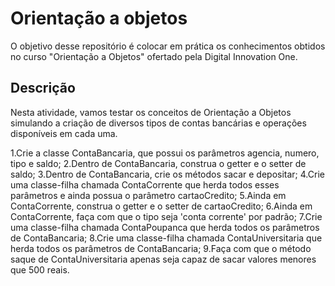 # Orientação a objetos

O objetivo desse repositório é colocar em prática os conhecimentos obtidos no curso "Orientação a Objetos" ofertado pela Digital Innovation One.

## Descrição

Nesta atividade, vamos testar os conceitos de Orientação a Objetos simulando a criação de diversos tipos de contas bancárias e operações disponíveis em cada uma.

1.Crie a classe ContaBancaria, que possui os parâmetros agencia, numero, tipo e saldo;
2.Dentro de ContaBancaria, construa o getter e o setter de saldo;
3.Dentro de ContaBancaria, crie os métodos sacar e depositar;
4.Crie uma classe-filha chamada ContaCorrente que herda todos esses parâmetros e ainda possua o parâmetro cartaoCredito;
5.Ainda em ContaCorrente, construa o getter e o setter de cartaoCredito;
6.Ainda em ContaCorrente, faça com que o tipo seja 'conta corrente' por padrão;
7.Crie uma classe-filha chamada ContaPoupanca que herda todos os parâmetros de ContaBancaria;
8.Crie uma classe-filha chamada ContaUniversitaria que herda todos os parâmetros de ContaBancaria;
9.Faça com que o método saque de ContaUniversitaria apenas seja capaz de sacar valores menores que 500 reais.